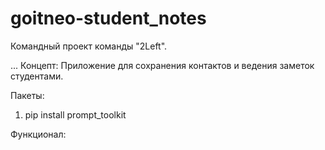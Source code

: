 # goitneo-student_notes

Командный проект команды "2Left".

...
Концепт: Приложение для сохранения контактов и ведения заметок студентами.

Пакеты:

1. pip install prompt_toolkit

Функционал:
